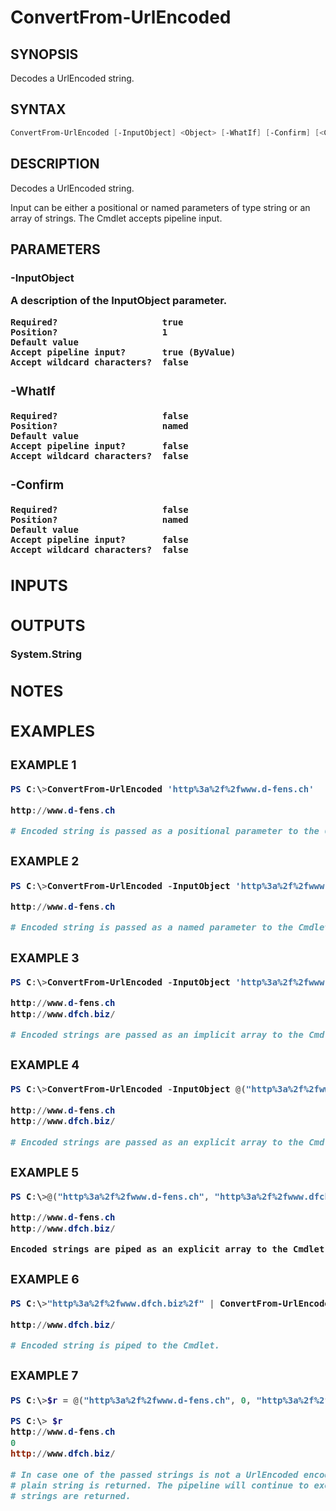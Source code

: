 ﻿# ConvertFrom-UrlEncoded
## SYNOPSIS
Decodes a UrlEncoded string.

## SYNTAX
```powershell
ConvertFrom-UrlEncoded [-InputObject] <Object> [-WhatIf] [-Confirm] [<CommonParameters>]
```

## DESCRIPTION
Decodes a UrlEncoded string.

Input can be either a positional or named parameters of type string or an
array of strings. The Cmdlet accepts pipeline input.

## PARAMETERS
### -InputObject <Object>
A description of the InputObject parameter.
```
Required?                    true
Position?                    1
Default value
Accept pipeline input?       true (ByValue)
Accept wildcard characters?  false
```
 
### -WhatIf <SwitchParameter>

```
Required?                    false
Position?                    named
Default value
Accept pipeline input?       false
Accept wildcard characters?  false
```
 
### -Confirm <SwitchParameter>

```
Required?                    false
Position?                    named
Default value
Accept pipeline input?       false
Accept wildcard characters?  false
```

## INPUTS


## OUTPUTS
System.String

## NOTES


## EXAMPLES
### EXAMPLE 1
```powershell
PS C:\>ConvertFrom-UrlEncoded 'http%3a%2f%2fwww.d-fens.ch'

http://www.d-fens.ch

# Encoded string is passed as a positional parameter to the Cmdlet.
```

 
### EXAMPLE 2
```powershell
PS C:\>ConvertFrom-UrlEncoded -InputObject 'http%3a%2f%2fwww.d-fens.ch'

http://www.d-fens.ch

# Encoded string is passed as a named parameter to the Cmdlet.
```

 
### EXAMPLE 3
```powershell
PS C:\>ConvertFrom-UrlEncoded -InputObject 'http%3a%2f%2fwww.d-fens.ch', 'http%3a%2f%2fwww.dfch.biz%2f'

http://www.d-fens.ch
http://www.dfch.biz/

# Encoded strings are passed as an implicit array to the Cmdlet.
```

 
### EXAMPLE 4
```powershell
PS C:\>ConvertFrom-UrlEncoded -InputObject @("http%3a%2f%2fwww.d-fens.ch", "http%3a%2f%2fwww.dfch.biz%2f")

http://www.d-fens.ch
http://www.dfch.biz/

# Encoded strings are passed as an explicit array to the Cmdlet.
```

 
### EXAMPLE 5
```powershell
PS C:\>@("http%3a%2f%2fwww.d-fens.ch", "http%3a%2f%2fwww.dfch.biz%2f") | ConvertFrom-UrlEncoded

http://www.d-fens.ch
http://www.dfch.biz/

Encoded strings are piped as an explicit array to the Cmdlet.
```

 
### EXAMPLE 6
```powershell
PS C:\>"http%3a%2f%2fwww.dfch.biz%2f" | ConvertFrom-UrlEncoded

http://www.dfch.biz/

# Encoded string is piped to the Cmdlet.
```

 
### EXAMPLE 7
```powershell
PS C:\>$r = @("http%3a%2f%2fwww.d-fens.ch", 0, "http%3a%2f%2fwww.dfch.biz%2f") | ConvertFrom-UrlEncoded

PS C:\> $r
http://www.d-fens.ch
0
http://www.dfch.biz/

# In case one of the passed strings is not a UrlEncoded encoded string, the
# plain string is returned. The pipeline will continue to execute and all
# strings are returned.
```



